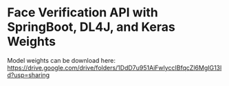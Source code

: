 # Face Verification API with SpringBoot, DL4J, and Keras Weights

Model weights can be download here: https://drive.google.com/drive/folders/1DdD7u951AiFwlyccIBfqcZl6MgIG13ld?usp=sharing

